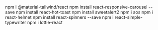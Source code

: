 npm i @material-tailwind/react
npm install react-responsive-carousel --save
npm install react-hot-toast
npm install sweetalert2
npm i aos
npm i react-helmet
npm install react-spinners --save
npm i react-simple-typewriter
npm i lottie-react